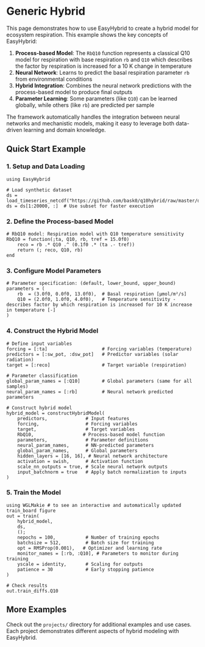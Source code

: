 # Generic Hybrid

This page demonstrates how to use EasyHybrid to create a hybrid model for ecosystem respiration. This example shows the key concepts of EasyHybrid:

1. **Process-based Model**: The `RbQ10` function represents a classical Q10 model for respiration with base respiration `rb` and `Q10` which describes the factor by respiration is increased for a 10 K change in temperature
2. **Neural Network**: Learns to predict the basal respiration parameter `rb` from environmental conditions
3. **Hybrid Integration**: Combines the neural network predictions with the process-based model to produce final outputs
4. **Parameter Learning**: Some parameters (like `Q10`) can be learned globally, while others (like `rb`) are predicted per sample

The framework automatically handles the integration between neural networks and mechanistic models, making it easy to leverage both data-driven learning and domain knowledge.

## Quick Start Example

### 1. Setup and Data Loading

```@example quick_start_setup
using EasyHybrid

# Load synthetic dataset
ds = load_timeseries_netcdf("https://github.com/bask0/q10hybrid/raw/master/data/Synthetic4BookChap.nc")
ds = ds[1:20000, :]  # Use subset for faster execution
```

### 2. Define the Process-based Model

```@example quick_start_model
# RbQ10 model: Respiration model with Q10 temperature sensitivity
RbQ10 = function(;ta, Q10, rb, tref = 15.0f0)
    reco = rb .* Q10 .^ (0.1f0 .* (ta .- tref))
    return (; reco, Q10, rb)
end
```

### 3. Configure Model Parameters

```@example quick_start_parameters
# Parameter specification: (default, lower_bound, upper_bound)
parameters = (
    rb  = (3.0f0, 0.0f0, 13.0f0),  # Basal respiration [μmol/m²/s]
    Q10 = (2.0f0, 1.0f0, 4.0f0),   # Temperature sensitivity - describes factor by which respiration is increased for 10 K increase in temperature [-]
)
```

### 4. Construct the Hybrid Model

```@example quick_start_construction
# Define input variables
forcing = [:ta]                    # Forcing variables (temperature)
predictors = [:sw_pot, :dsw_pot]   # Predictor variables (solar radiation)
target = [:reco]                   # Target variable (respiration)

# Parameter classification
global_param_names = [:Q10]        # Global parameters (same for all samples)
neural_param_names = [:rb]         # Neural network predicted parameters

# Construct hybrid model
hybrid_model = constructHybridModel(
    predictors,              # Input features
    forcing,                 # Forcing variables
    target,                  # Target variables
    RbQ10,                  # Process-based model function
    parameters,              # Parameter definitions
    neural_param_names,      # NN-predicted parameters
    global_param_names,      # Global parameters
    hidden_layers = [16, 16], # Neural network architecture
    activation = swish,      # Activation function
    scale_nn_outputs = true, # Scale neural network outputs
    input_batchnorm = true   # Apply batch normalization to inputs
)
```

### 5. Train the Model

```@example quick_start_training
using WGLMakie # to see an interactive and automatically updated train_board figure
out = train(
    hybrid_model, 
    ds, 
    (); 
    nepochs = 100,           # Number of training epochs
    batchsize = 512,         # Batch size for training
    opt = RMSProp(0.001),   # Optimizer and learning rate
    monitor_names = [:rb, :Q10], # Parameters to monitor during training
    yscale = identity,       # Scaling for outputs
    patience = 30            # Early stopping patience
)

# Check results
out.train_diffs.Q10
```

## More Examples

Check out the `projects/` directory for additional examples and use cases. Each project demonstrates different aspects of hybrid modeling with EasyHybrid.
